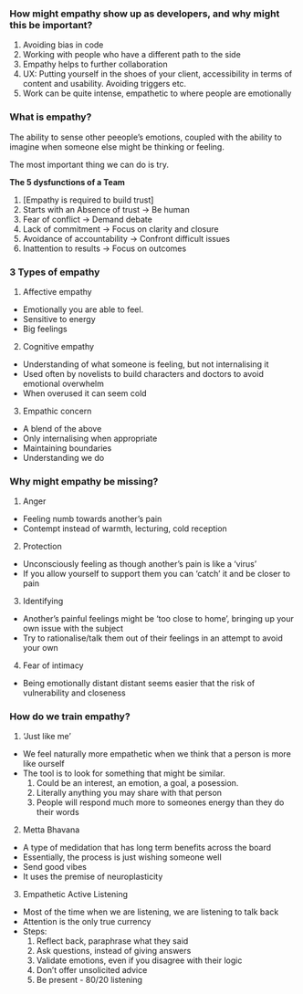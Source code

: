 ### How might empathy show up as developers, and why might this be important?

1. Avoiding bias in code
2. Working with people who have a different path to the side
3. Empathy helps to further collaboration
4. UX: Putting yourself in the shoes of your client, accessibility in terms of content and usability. Avoiding triggers etc.
5. Work can be quite intense, empathetic to where people are emotionally

### What is empathy?

The ability to sense other peeople’s emotions, coupled with the ability to imagine when someone else might be thinking or feeling.

The most important thing we can do is try.

**The 5 dysfunctions of a Team**

1. [Empathy is required to build trust]
2. Starts with an Absence of trust -\> Be human
3. Fear of conflict -\> Demand debate
4. Lack of commitment -\> Focus on clarity and closure
5. Avoidance of accountability -\> Confront difficult issues
6. Inattention to results -\> Focus on outcomes

### 3 Types of empathy

1. Affective empathy
  * Emotionally you are able to feel.
  * Sensitive to energy
  * Big feelings
2. Cognitive empathy
  * Understanding of what someone is feeling, but not internalising it
  * Used often by novelists to build characters and doctors to avoid emotional overwhelm
  * When overused it can seem cold
3. Empathic concern
  * A blend of the above
  * Only internalising when appropriate
  * Maintaining boundaries
  * Understanding we do

### Why might empathy be missing?

1. Anger
  * Feeling numb towards another’s pain
  * Contempt instead of warmth, lecturing, cold reception
2. Protection
  * Unconsciously feeling as though another’s pain is like a ‘virus’
  * If you allow yourself to support them you can ‘catch’ it and be closer to pain
3. Identifying
  * Another’s painful feelings might be ‘too close to home’, bringing up your own issue with the subject
  * Try to rationalise/talk them out of their feelings in an attempt to avoid your own
4. Fear of intimacy
  * Being emotionally distant distant seems easier that the risk of vulnerability and closeness

### How do we train empathy?

1. ‘Just like me’
  * We feel naturally more empathetic when we think that a person is more like ourself
  * The tool is to look for something that might be similar.
    1. Could be an interest, an emotion, a goal, a posession.
    2. Literally anything you may share with that person
    3. People will respond much more to someones energy than they do their words
2. Metta Bhavana
  * A type of medidation that has long term benefits across the board
  * Essentially, the process is just wishing someone well
  * Send good vibes
  * It uses the premise of neuroplasticity
3. Empathetic Active Listening
  * Most of the time when we are listening, we are listening to talk back
  * Attention is the only true currency
  * Steps:
    1. Reflect back, paraphrase what they said
    2. Ask questions, instead of giving answers
    3. Validate emotions, even if you disagree with their logic
    4. Don’t offer unsolicited advice
    5. Be present - 80/20 listening
